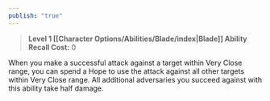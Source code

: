 ```yaml
---
publish: "true"
---
```

> **Level 1 [[Character Options/Abilities/Blade/index|Blade]] Ability**
> **Recall Cost:** 0

When you make a successful attack against a target within Very Close range, you can spend a Hope to use the attack against all other targets within Very Close range. All additional adversaries you succeed against with this ability take half damage.
